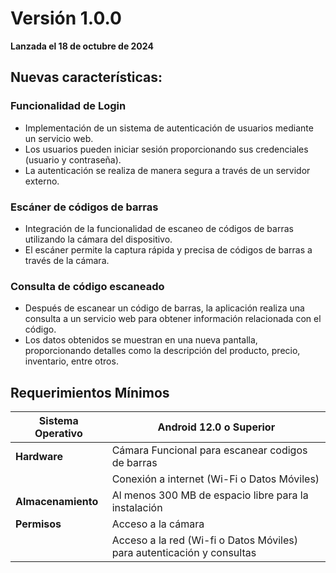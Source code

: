 # Versión 1.0.0

**Lanzada el 18 de octubre de 2024**

## Nuevas características:

### Funcionalidad de Login
- Implementación de un sistema de autenticación de usuarios mediante un servicio web.
- Los usuarios pueden iniciar sesión proporcionando sus credenciales (usuario y contraseña).
- La autenticación se realiza de manera segura a través de un servidor externo.

### Escáner de códigos de barras
- Integración de la funcionalidad de escaneo de códigos de barras utilizando la cámara del dispositivo.
- El escáner permite la captura rápida y precisa de códigos de barras a través de la cámara.

### Consulta de código escaneado
- Después de escanear un código de barras, la aplicación realiza una consulta a un servicio web para obtener información relacionada con el código.
- Los datos obtenidos se muestran en una nueva pantalla, proporcionando detalles como la descripción del producto, precio, inventario, entre otros.

## Requerimientos Mínimos

| **Sistema Operativo** | Android 12.0 o Superior |
| ----------- | ----------- |
| **Hardware** | Cámara Funcional para escanear codigos de barras |
|              | Conexión a internet (Wi-Fi o Datos Móviles)      |
|**Almacenamiento**| Al menos 300 MB de espacio libre para la instalación |
|**Permisos**| Acceso a la cámara |
|            | Acceso a la red (Wi-fi o Datos Móviles) para autenticación y consultas |

